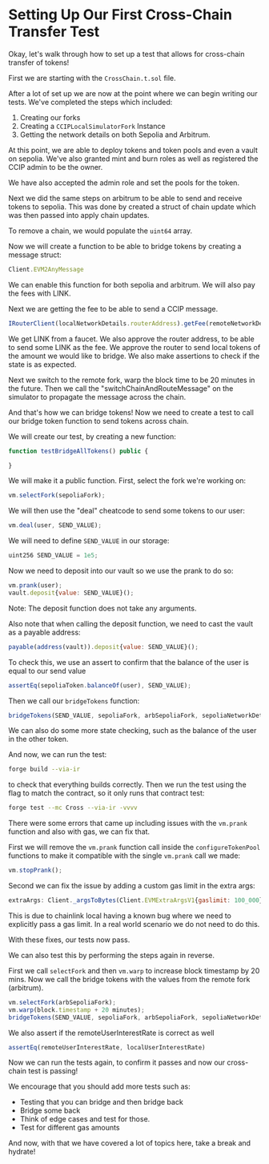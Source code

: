 # Setting Up Our First Cross-Chain Transfer Test

Okay, let's walk through how to set up a test that allows for cross-chain transfer of tokens!

First we are starting with the `CrossChain.t.sol` file.

After a lot of set up we are now at the point where we can begin writing our tests. We've completed the steps which included:

1.  Creating our forks
2.  Creating a `CCIPLocalSimulatorFork` Instance
3.  Getting the network details on both Sepolia and Arbitrum.

At this point, we are able to deploy tokens and token pools and even a vault on sepolia. We've also granted mint and burn roles as well as registered the CCIP admin to be the owner.

We have also accepted the admin role and set the pools for the token.

Next we did the same steps on arbitrum to be able to send and receive tokens to sepolia. This was done by created a struct of chain update which was then passed into apply chain updates.  

To remove a chain, we would populate the `uint64` array.

Now we will create a function to be able to bridge tokens by creating a message struct:
```javascript
Client.EVM2AnyMessage
```
We can enable this function for both sepolia and arbitrum. We will also pay the fees with LINK.

Next we are getting the fee to be able to send a CCIP message.
```javascript
IRouterClient(localNetworkDetails.routerAddress).getFee(remoteNetworkDetails.chainSelector, message);
```
We get LINK from a faucet. We also approve the router address, to be able to send some LINK as the fee. We approve the router to send local tokens of the amount we would like to bridge. We also make assertions to check if the state is as expected.

Next we switch to the remote fork, warp the block time to be 20 minutes in the future. Then we call the "switchChainAndRouteMessage" on the simulator to propagate the message across the chain.

And that's how we can bridge tokens! Now we need to create a test to call our bridge token function to send tokens across chain.

We will create our test, by creating a new function:
```javascript
function testBridgeAllTokens() public {

}
```
We will make it a public function.  First, select the fork we're working on:
```javascript
vm.selectFork(sepoliaFork);
```
We will then use the "deal" cheatcode to send some tokens to our user:
```javascript
vm.deal(user, SEND_VALUE);
```
We will need to define `SEND_VALUE` in our storage:
```javascript
uint256 SEND_VALUE = 1e5;
```

Now we need to deposit into our vault so we use the prank to do so:
```javascript
vm.prank(user);
vault.deposit{value: SEND_VALUE}();
```
Note: The deposit function does not take any arguments.

Also note that when calling the deposit function, we need to cast the vault as a payable address:
```javascript
payable(address(vault)).deposit{value: SEND_VALUE}();
```
To check this, we use an assert to confirm that the balance of the user is equal to our send value
```javascript
assertEq(sepoliaToken.balanceOf(user), SEND_VALUE);
```
Then we call our `bridgeTokens` function:
```javascript
bridgeTokens(SEND_VALUE, sepoliaFork, arbSepoliaFork, sepoliaNetworkDetails, arbSepoliaNetworkDetails, sepoliaToken, arbSepoliaToken);
```
We can also do some more state checking, such as the balance of the user in the other token.

And now, we can run the test:
```bash
forge build --via-ir
```
to check that everything builds correctly. Then we run the test using the flag to match the contract, so it only runs that contract test:
```bash
forge test --mc Cross --via-ir -vvvv
```
There were some errors that came up including issues with the `vm.prank` function and also with gas, we can fix that.

First we will remove the `vm.prank` function call inside the `configureTokenPool` functions to make it compatible with the single `vm.prank` call we made:
```javascript
vm.stopPrank();
```
Second we can fix the issue by adding a custom gas limit in the extra args:
```javascript
extraArgs: Client._argsToBytes(Client.EVMExtraArgsV1{gaslimit: 100_000});
```
This is due to chainlink local having a known bug where we need to explicitly pass a gas limit. In a real world scenario we do not need to do this.

With these fixes, our tests now pass.

We can also test this by performing the steps again in reverse.

First we call `selectFork` and then `vm.warp` to increase block timestamp by 20 mins. Now we call the bridge tokens with the values from the remote fork (arbitrum).
```javascript
vm.selectFork(arbSepoliaFork);
vm.warp(block.timestamp + 20 minutes);
bridgeTokens(SEND_VALUE, sepoliaFork, arbSepoliaFork, sepoliaNetworkDetails, arbSepoliaNetworkDetails, sepoliaToken, arbSepoliaToken);
```
We also assert if the remoteUserInterestRate is correct as well
```javascript
assertEq(remoteUserInterestRate, localUserInterestRate)
```
Now we can run the tests again, to confirm it passes and now our cross-chain test is passing!

We encourage that you should add more tests such as:
  *  Testing that you can bridge and then bridge back
  * Bridge some back
  * Think of edge cases and test for those.
  *  Test for different gas amounts

And now, with that we have covered a lot of topics here, take a break and hydrate!
